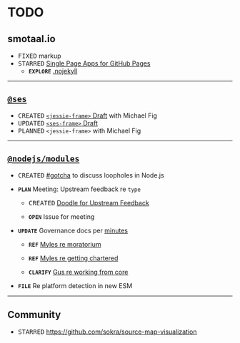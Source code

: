 ﻿# TODO

## smotaal.io

- <kbd>FIXED</kbd> markup
- <kbd>STARRED</kbd> [Single Page Apps for GitHub Pages](https://github.com/rafrex/spa-github-pages)
  - <b>`EXPLORE`</b> [.nojekyll](https://help.github.com/en/articles/files-that-start-with-an-underscore-are-missing)

---

## [`@ses`](./meta/@ses)

- <kbd>CREATED</kbd> [`<jessie-frame>` Draft](./meta/@ses/Jessie-Frame) with Michael Fig
- <kbd>UPDATED</kbd> [`<ses-frame>` Draft](./meta/@ses/SES-Frame)
- <kbd>PLANNED</kbd> `<jessie-frame>` with Michael Fig

---

## [`@nodejs/modules`](./meta/@nodejs:modules/README)

- <kbd>CREATED</kbd> [#gotcha](https://node-js.slack.com/messages/CHCBRQ61W) to discuss loopholes in Node.js

- <b>`PLAN`</b> Meeting: Upstream feedback re `type`

  - <kbd>CREATED</kbd> [Doodle for Upstream Feedback](https://doodle.com/poll/skk5fdgbh7am4845)

  - <b>`OPEN`</b> Issue for meeting

- <b>`UPDATE`</b> Governance docs per [minutes](https://docs.google.com/document/d/1D4Wf27NoMoFuL02wYcYO1Iy1k0pOT0XeTa2OZAkbPQo)

  - <b>`REF`</b> [Myles re moratorium](https://docs.google.com/a/grasppe.com/document/d/1D4Wf27NoMoFuL02wYcYO1Iy1k0pOT0XeTa2OZAkbPQo/edit?disco=AAAACnfw6HU)

  - <b>`REF`</b> [Myles re getting chartered](https://docs.google.com/a/grasppe.com/document/d/1D4Wf27NoMoFuL02wYcYO1Iy1k0pOT0XeTa2OZAkbPQo/edit?disco=AAAACnfw6Hk)

  - <b>`CLARIFY`</b> [Gus re working from core](https://docs.google.com/a/grasppe.com/document/d/1D4Wf27NoMoFuL02wYcYO1Iy1k0pOT0XeTa2OZAkbPQo/edit?disco=AAAACnfw6Ho)

- <b>`FILE`</b> Re platform detection in new ESM

---

## Community

- <kbd>STARRED</kbd> https://github.com/sokra/source-map-visualization
